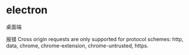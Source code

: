 # electron
桌面端

报错 Cross origin requests are only supported for protocol schemes: http, data, chrome, chrome-extension, chrome-untrusted, https.